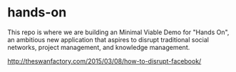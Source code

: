 # hands-on

This repo is where we are building an Minimal Viable Demo for "Hands On", an ambitious new application that aspires to disrupt traditional social networks, project management, and knowledge management.

http://theswanfactory.com/2015/03/08/how-to-disrupt-facebook/


